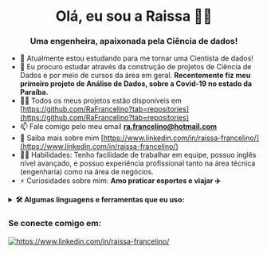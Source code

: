 <h1 align="center">Olá, eu sou a Raissa 🙋‍♀️</h1>
<h3 align="center">Uma engenheira, apaixonada pela Ciência de dados!</h3>

- 🔭 Atualmente estou estudando para me tornar uma Cientista de dados!
- 🌱 Eu procuro estudar através da construção de projetos de Ciência de Dados e por meio de cursos da área em geral. **Recentemente fiz meu primeiro projeto de Análise de Dados, sobre a Covid-19 no estado da Paraíba.**
- 👨‍💻 Todos os meus projetos estão disponíveis em [https://github.com/RaFrancelino?tab=repositories](https://github.com/RaFrancelino?tab=repositories)
- 📫 Fale comigo pelo meu email **ra.francelino@hotmail.com**
- 📄 Saiba mais sobre mim [https://www.linkedin.com/in/raissa-francelino/](https://www.linkedin.com/in/raissa-francelino/)
- 🤹‍♀️ Habilidades: Tenho facilidade de trabalhar em equipe, possuo inglês nível avançado, e possuo experiência profissional tanto na área técnica (engenharia) como na área de negócios.
- ⚡ Curiosidades sobre mim: **Amo praticar esportes e viajar ✈️**

<details>
  <summary><b>🛠️ Algumas linguagens e ferramentas que eu uso:</b></summary>
  <br/>
<p align="left"> <a href="https://git-scm.com/" target="_blank" rel="noreferrer"> <img src="https://www.vectorlogo.zone/logos/git-scm/git-scm-icon.svg" alt="git" width="40" height="40"/> </a> <a href="https://www.mysql.com/" target="_blank" rel="noreferrer"> <img src="https://raw.githubusercontent.com/devicons/devicon/master/icons/mysql/mysql-original-wordmark.svg" alt="mysql" width="40" height="40"/> </a> <a href="https://pandas.pydata.org/" target="_blank" rel="noreferrer"> <img src="https://raw.githubusercontent.com/devicons/devicon/2ae2a900d2f041da66e950e4d48052658d850630/icons/pandas/pandas-original.svg" alt="pandas" width="40" height="40"/> </a> <a href="https://www.postgresql.org" target="_blank" rel="noreferrer"> <img src="https://raw.githubusercontent.com/devicons/devicon/master/icons/postgresql/postgresql-original-wordmark.svg" alt="postgresql" width="40" height="40"/> </a> <a href="https://www.python.org" target="_blank" rel="noreferrer"> <img src="https://raw.githubusercontent.com/devicons/devicon/master/icons/python/python-original.svg" alt="python" width="40" height="40"/> </a> </p>
</details>

<h3 align="left">Se conecte comigo em:</h3>
<p align="left">
<a href="https://linkedin.com/in/https://www.linkedin.com/in/raissa-francelino/" target="blank"><img align="center" src="https://raw.githubusercontent.com/rahuldkjain/github-profile-readme-generator/master/src/images/icons/Social/linked-in-alt.svg" alt="https://www.linkedin.com/in/raissa-francelino/" height="30" width="40" /></a>
</p>
